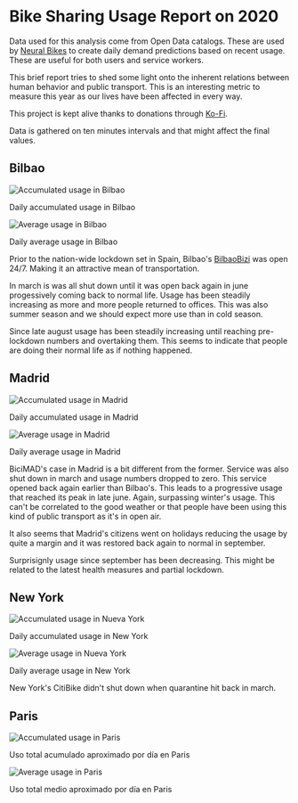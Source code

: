 # Bike Sharing Usage Report on 2020

Data used for this analysis come from Open Data catalogs. These are used by [Neural Bikes](https://apps.apple.com/es/app/neural-bikes-bike-sharing/id1275889928?mt=8&ign-itsct=apps_box&ign-itscg=30200&ign-mpt=uo%3D4) to create daily demand predictions based on recent usage. These are useful for both users and service workers.

This brief report tries to shed some light onto the inherent relations between human behavior and public transport. This is an interesting metric to measure this year as our lives have been affected in every way.

This project is kept alive thanks to donations through [Ko-Fi](https://ko-fi.com/javierdemartin).

Data is gathered on ten minutes intervals and that might affect the final values.

## Bilbao

![Accumulated usage in Bilbao](views/report/resources/accumulated_bilbao.png)

Daily accumulated usage in Bilbao

![Average usage in Bilbao](views/report/resources/all_bilbao.png)

Daily average usage in Bilbao

Prior to the nation-wide lockdown set in Spain, Bilbao's [BilbaoBizi](https://www.bilbaobizi.bilbao.eus/es/bilbao) was open 24/7. Making it an attractive mean of transportation.

In march is was all shut down until it was open back again in june progessively coming back to normal life. Usage has been steadily increasing as more and more people returned to offices. This was also summer season and we should expect more use than in cold season.

Since late august usage has been steadily increasing until reaching pre-lockdown numbers and overtaking them. This seems to indicate that people are doing their normal life as if nothing happened.

## Madrid

![Accumulated usage in Madrid](views/report/resources/accumulated_madrid.png)

Daily accumulated usage in Madrid

![Average usage in Madrid](views/report/resources/all_madrid.png)

Daily average usage in Madrid

BiciMAD's case in Madrid is a bit different from the former. Service was also shut down in march and usage numbers dropped to zero. This service opened back again earlier than Bilbao's. This leads to a progressive usage that reached its peak in late june. Again, surpassing winter's usage. This can't be correlated to the good weather or that people have been using this kind of public transport as it's in open air.

It also seems that Madrid's citizens went on holidays reducing the usage by quite a margin and it was restored back again to normal in september.

Surprisignly usage since september has been decreasing. This might be related to the latest health measures and partial lockdown.


## New York

![Accumulated usage in Nueva York](views/report/resources/accumulated_new_york.png)

Daily accumulated usage in New York

![Average usage in Nueva York](views/report/resources/all_new_york.png)

Daily average usage in New York

New York's CitiBike didn't shut down when quarantine hit back in march.

## Paris

![Accumulated usage in Paris](views/report/resources/accumulated_paris.png)

Uso total acumulado aproximado por día en Paris

![Average usage in Paris](views/report/resources/all_paris.png)

Uso total medio aproximado por día en Paris